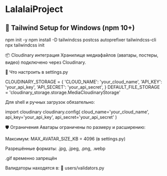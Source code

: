 # LalalaiProject
## 🚀 Tailwind Setup for Windows (npm 10+)
npm init -y
npm install -D tailwindcss postcss autoprefixer tailwindcss-cli
npx tailwindcss init


📦 Cloudinary интеграция
Хранилище медиафайлов (аватары, постеры, видео) подключено через Cloudinary.

🔧 Что настроить в settings.py

CLOUDINARY_STORAGE = {
    'CLOUD_NAME': 'your_cloud_name',
    'API_KEY': 'your_api_key',
    'API_SECRET': 'your_api_secret',
}
DEFAULT_FILE_STORAGE = 'cloudinary_storage.storage.MediaCloudinaryStorage'


Для shell и ручных загрузок обязательно:

import cloudinary
cloudinary.config(
    cloud_name='your_cloud_name',
    api_key='your_api_key',
    api_secret='your_api_secret'
)


🛡️ Ограничения
Аватары ограничены по размеру и расширению:

Максимум: MAX_AVATAR_SIZE_KB = 4096 (в settings.py)

Разрешённые форматы: .jpg, .jpeg, .png, .webp

.gif временно запрещён

Валидаторы находятся в:
📁 users/validators.py